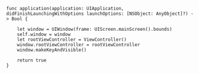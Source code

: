     func application(application: UIApplication, didFinishLaunchingWithOptions launchOptions: [NSObject: AnyObject]?) -> Bool {
        
        let window = UIWindow(frame: UIScreen.mainScreen().bounds)
        self.window = window
        let rootViewController = ViewController()
        window.rootViewController = rootViewController
        window.makeKeyAndVisible()

        return true
    }
